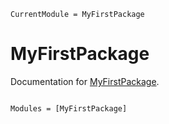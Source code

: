 ```@meta
CurrentModule = MyFirstPackage
```

# MyFirstPackage

Documentation for [MyFirstPackage](https://github.com/shiyibai5315/MyFirstPackage.jl).

```@index
```

```@autodocs
Modules = [MyFirstPackage]
```

